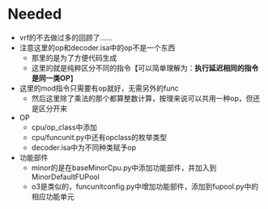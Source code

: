 # Needed

* vrf的不去做过多的回顾了......
* 注意这里的op和decoder.isa中的op不是一个东西
  * 那里的是为了方便代码生成
  * 这里的就是纯粹区分不同的指令【可以简单理解为：**执行延迟相同的指令是同一类OP**】
* 这里的mod指令只需要有op就好，无需另外的func
  * 然后这里除了乘法的那个都算整数计算，按理来说可以共用一种op，但还是区分开来
* OP
  * cpu/op_class中添加
  * cpu/funcunit.py中还有opclass的枚举类型
  * decoder.isa中为不同种类赋予op
* 功能部件
  * minor的是在baseMinorCpu.py中添加功能部件，并加入到MinorDefaultFUPool
  * o3是类似的，funcunitconfig.py中增加功能部件，添加到fupool.py中的相应功能单元
